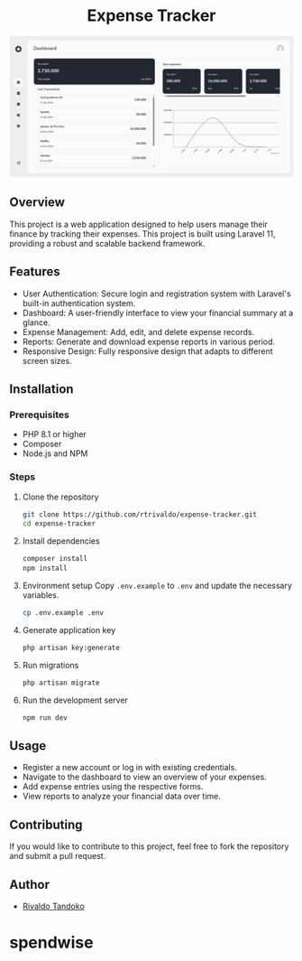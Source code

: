 <h1 align="center">
Expense Tracker
</h1>

![Expense Tracker](public/images/preview/preview.jpeg "Expense Tracker")

## Overview

This project is a web application designed to help users manage their finance by tracking their expenses. This project is built using Laravel 11, providing a robust and scalable backend framework.

## Features

-   User Authentication: Secure login and registration system with Laravel's built-in authentication system.
-   Dashboard: A user-friendly interface to view your financial summary at a glance.
-   Expense Management: Add, edit, and delete expense records.
-   Reports: Generate and download expense reports in various period.
-   Responsive Design: Fully responsive design that adapts to different screen sizes.

## Installation

### Prerequisites

-   PHP 8.1 or higher
-   Composer
-   Node.js and NPM

### Steps

1. Clone the repository

    ```bash
    git clone https://github.com/rtrivaldo/expense-tracker.git
    cd expense-tracker
    ```

2. Install dependencies

    ```bash
    composer install
    npm install
    ```

3. Environment setup
   Copy `.env.example` to `.env` and update the necessary variables.

    ```bash
    cp .env.example .env
    ```

4. Generate application key

    ```bash
    php artisan key:generate
    ```

5. Run migrations

    ```bash
    php artisan migrate
    ```

6. Run the development server

    ```bash
    npm run dev
    ```

## Usage

-   Register a new account or log in with existing credentials.
-   Navigate to the dashboard to view an overview of your expenses.
-   Add expense entries using the respective forms.
-   View reports to analyze your financial data over time.

## Contributing

If you would like to contribute to this project, feel free to fork the repository and submit a pull request.

## Author

-   [Rivaldo Tandoko](https://github.com/rtrivaldo)
# spendwise
